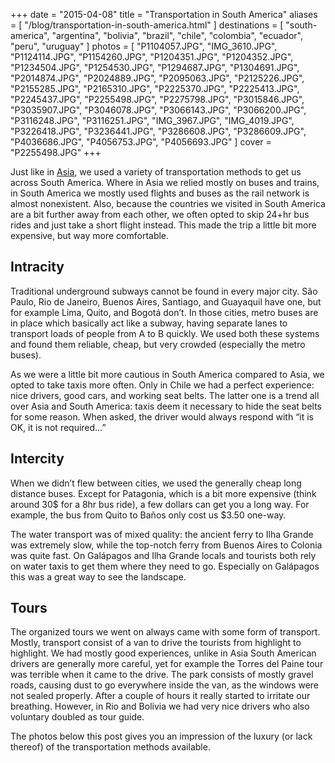 +++
date    = "2015-04-08"
title   = "Transportation in South America"
aliases = [ "/blog/transportation-in-south-america.html" ]
destinations = [
  "south-america", "argentina", "bolivia", "brazil", "chile", "colombia",
  "ecuador", "peru", "uruguay"
]
photos = [
  "P1104057.JPG", "IMG_3610.JPG", "P1124114.JPG", "P1154260.JPG", "P1204351.JPG",
  "P1204352.JPG", "P1234504.JPG", "P1254530.JPG", "P1294687.JPG", "P1304691.JPG",
  "P2014874.JPG", "P2024889.JPG", "P2095063.JPG", "P2125226.JPG", "P2155285.JPG",
  "P2165310.JPG", "P2225370.JPG", "P2225413.JPG", "P2245437.JPG", "P2255498.JPG",
  "P2275798.JPG", "P3015846.JPG", "P3035907.JPG", "P3046078.JPG", "P3066143.JPG",
  "P3066200.JPG", "P3116248.JPG", "P3116251.JPG", "IMG_3967.JPG", "IMG_4019.JPG",
  "P3226418.JPG", "P3236441.JPG", "P3286608.JPG", "P3286609.JPG", "P4036686.JPG",
  "P4056753.JPG", "P4056693.JPG"
]
cover = "P2255498.JPG"
+++

Just like in [Asia](/transportation-in-asia), we used a variety of transportation methods to get us across South America. Where in Asia we relied mostly on buses and trains, in South America we mostly used flights and buses as the rail network is almost nonexistent. Also, because the countries we visited in South America are a bit further away from each other, we often opted to skip 24+hr bus rides and just take a short flight instead. This made the trip a little bit more expensive, but way more comfortable.
<!--more-->
## Intracity
Traditional underground subways cannot be found in every major city. São Paulo, Rio de Janeiro, Buenos Aires, Santiago, and Guayaquil have one, but for example Lima, Quito, and Bogotá don’t. In those cities, metro buses are in place which basically act like a subway, having separate lanes to transport loads of people from A to B quickly. We used both these systems and found them reliable, cheap, but very crowded (especially the metro buses).

As we were a little bit more cautious in South America compared to Asia, we opted to take taxis more often. Only in Chile we had a perfect experience: nice drivers, good cars, and working seat belts. The latter one is a trend all over Asia and South America: taxis deem it necessary to hide the seat belts for some reason. When asked, the driver would always respond with “it is OK, it is not required…”

## Intercity
When we didn’t flew between cities, we used the generally cheap long distance buses. Except for Patagonia, which is a bit more expensive (think around 30$ for a 8hr bus ride), a few dollars can get you a long way. For example, the bus from Quito to Baños only cost us $3.50 one-way.

The water transport was of mixed quality: the ancient ferry to Ilha Grande was extremely slow, while the top-notch ferry from Buenos Aires to Colonia was quite fast. On Galápagos and Ilha Grande locals and tourists both rely on water taxis to get them where they need to go. Especially on Galápagos this was a great way to see the landscape.

## Tours
The organized tours we went on always came with some form of transport. Mostly, transport consist of a van to drive the tourists from highlight to highlight. We had mostly good experiences, unlike in Asia South American drivers are generally more careful, yet for example the Torres del Paine tour was terrible when it came to the drive. The park consists of mostly gravel roads, causing dust to go everywhere inside the van, as the windows were not sealed properly. After a couple of hours it really started to irritate our breathing. However, in Rio and Bolivia we had very nice drivers who also voluntary doubled as tour guide.

The photos below this post gives you an impression of the luxury (or lack thereof) of the transportation methods available.